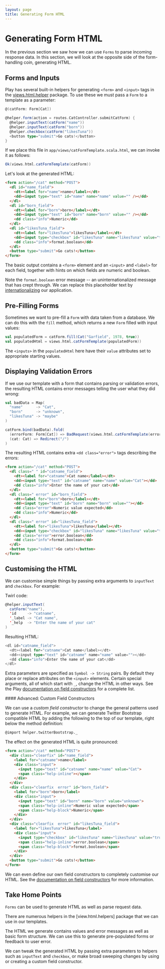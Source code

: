 ```yaml
---
layout: page
title: Generating Form HTML
---
```


# Generating Form HTML

In the previous section we saw how we can use `Forms` to parse incoming response data. In this section, we will look at the opposite side of the form-handling coin, generating HTML.

## Forms and Inputs

Play has several built-in helpers for generating `<form>` and `<input>` tags in the [views.html.helper] package. To use these we must pass a `Form` to a template as a parameter:

~~~ scala
@(catForm: Form[Cat])

@helper.form(action = routes.CatController.submitCatForm) {
  @helper.inputText(catForm("name"))
  @helper.inputText(catForm("born"))
  @helper.checkbox(catForm("likesTuna"))
  <button type="submit">Go cats!</button>
}
~~~

If we place this file in `app/views/catFormTemplate.scala.html`, we can invoke it as follows:

~~~ scala
Ok(views.html.catFormTemplate(catForm))
~~~

Let's look at the generated HTML:

~~~ html
<form action="/cat" method="POST">
  <dl id="name_field">
    <dt><label for="name">name</label></dt>
    <dd><input type="text" id="name" name="name" value="" /></dd>
  </dl>
  <dl id="born_field">
    <dt><label for="born">born</label></dt>
    <dd><input type="text" id="born" name="born" value="" /></dd>
    <dd class="info">Numeric</dd>
  </dl>
  <dl id="likesTuna_field">
    <dt><label for="likesTuna">likesTuna</label></dt>
    <dd><input type="checkbox" id="likesTuna" name="likesTuna" value="true" /></dd>
    <dd class="info">format.boolean</dd>
  </dl>
  <button type="submit">Go cats!</button>
</form>
~~~

The basic output contains a `<form>` element and an `<input>` and `<label>` for each field, together with hints on which fields are numeric and boolean.

Note the `format.boolean` error message -- an uninternationalized message that has crept through. We can replace this placeholder text by [internationalizing] our application.

[views.html.helper]: https://www.playframework.com/documentation/2.3.x/api/scala/index.html#views.html.helper.package
[internationalizing]: https://www.playframework.com/documentation/2.3.x/ScalaI18N

## Pre-Filling Forms

Sometimes we want to pre-fill a `Form` with data taken from a database. We can do this with the `fill` method, which returns a new `Form` filled with input values:

~~~ scala
val populatedForm = catForm.fill(Cat("Garfield", 1978, true))
val populatedHtml = views.html.catFormTemplate(populatedForm))
~~~

The `<inputs>` in the `populatedHtml` here have their `value` attributes set to appropriate starting values.

## Displaying Validation Errors

If we use our template with a form that contains parsing or validation errors, the resulting HTML contains error messages telling the user what they did wrong:

~~~ scala
val badData = Map(
  "name"      -> "Cat",
  "born"      -> "unknown",
  "likesTuna" -> "maybe"
)

catForm.bind(badData).fold(
  (errorForm: Form[Cat]) => BadRequest(views.html.catFormTemplate(errorForm)),
  (cat: Cat) => Redirect("/")
)
~~~

The resulting HTML contains extra `<dd class="error">` tags describing the errors:

~~~ html
<form action="/cat" method="POST">
  <dl class=" " id="catname_field">
    <dt><label for="catname">Cat name</label></dt>
    <dd><input type="text" id="catname" name="name" value="Cat"></dd>
    <dd class="info">Enter the name of your cat</dd>
  </dl>
  <dl class=" error" id="born_field">
    <dt><label for="born">born</label></dt>
    <dd><input type="text" id="born" name="born" value=""></dd>
    <dd class="error">Numeric value expected</dd>
    <dd class="info">Numeric</dd>
  </dl>
  <dl class=" error" id="likesTuna_field">
    <dt><label for="likesTuna">likesTuna</label></dt>
    <dd><input type="checkbox" id="likesTuna" name="likesTuna" value="true"></dd>
    <dd class="error">error.boolean</dd>
    <dd class="info">format.boolean</dd>
  </dl>
  <button type="submit">Go cats!</button>
</form>
~~~

## Customising the HTML

We can customise simple things by passing extra arguments to `inputText` and `checkbox`. For example:

<div class="row">
<div class="col-sm-6">
Twirl code:

~~~ scala
@helper.inputText(
  catForm("name"),
  'id     -> "catname",
  '_label -> "Cat name",
  '_help  -> "Enter the name of your cat"
)
~~~
</div>

<div class="col-sm-6">
Resulting HTML:

~~~ scala
<dl id="catname_field">
  <dt><label for="catname">Cat name</label></dt>
  <dd><input type="text" id="catname" name="name" value=""></dd>
  <dd class="info">Enter the name of your cat</dd>
</dl>
~~~
</div>
</div>

Extra parameters are specified as `Symbol -> String` pairs. By default they place or replace attributes on the `<input>` elements. Certain special arguments, all of which start with `_`, change the HTML in other ways. See the Play [documentation on field constructors] for a complete list.

[documentation on field constructors]: https://www.playframework.com/documentation/2.3.x/

<div class="callout callout-warning">
#### Advanced: Custom Field Constructors

We can use a *custom field constructor* to change the general patterns used to generate HTML. For example, we can generate Twitter Bootstrap compatible HTML by adding the following to the top of our template, right below the method definition:

~~~ html
@import helper.twitterBootstrap._
~~~

The effect on the generated HTML is quite pronounced:

~~~ html
<form action="/cat" method="POST">
  <div class="clearfix" id="name_field">
    <label for="catname">name</label>
    <div class="input">
      <input type="text" id="catname" name="name" value="Cat">
      <span class="help-inline"></span>
    </div>
  </div>
  <div class="clearfix  error" id="born_field">
    <label for="born">born</label>
    <div class="input">
      <input type="text" id="born" name="born" value="unknown">
      <span class="help-inline">Numeric value expected</span>
      <span class="help-block">Numeric</span>
    </div>
  </div>
  <div class="clearfix  error" id="likesTuna_field">
    <label for="likesTuna">likesTuna</label>
    <div class="input">
      <input type="checkbox" id="likesTuna" name="likesTuna" value="true">
      <span class="help-inline">error.boolean</span>
      <span class="help-block">format.boolean</span>
    </div>
  </div>
  <button type="submit">Go cats!</button>
</form>
~~~

We can even define our own field constructors to completely customise our HTML. See the [documentation on field constructors] for more information.

[documentation on field constructors]: https://www.playframework.com/documentation/2.3.x/
</div>

## Take Home Points

`Forms` can be used to generate HTML as well as parse request data.

There are numerous helpers in the [view.html.helpers] package that we can use in our templates.

The HTML we generate contains values and error messages as well as basic form structure. We can use this to generate pre-populated forms or feedback to user error.

We can tweak the generated HTML by passing extra parameters to helpers such as `inputText` and `checkbox`, or make broad sweeping changes by using or creating a custom field constructor.

[views.html.helper]: https://www.playframework.com/documentation/2.3.x/api/scala/index.html#views.html.helper.package
